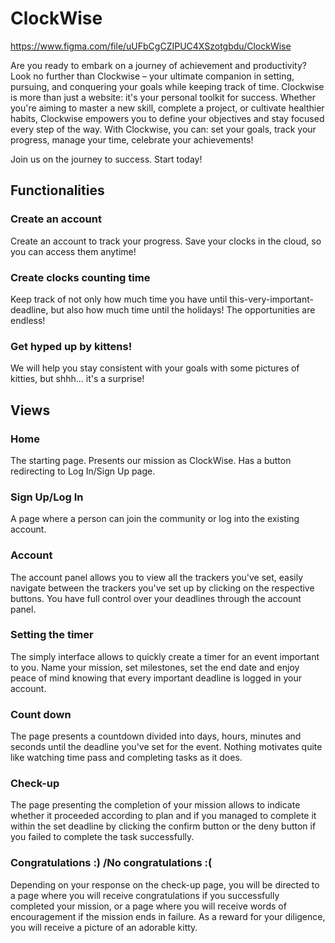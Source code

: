 # ClockWise

https://www.figma.com/file/uUFbCgCZIPUC4XSzotgbdu/ClockWise

Are you ready to embark on a journey of achievement and productivity? Look no further than Clockwise – your ultimate companion in setting, pursuing, and conquering your goals while keeping track of time.
Clockwise is more than just a website: it's your personal toolkit for success. Whether you're aiming to master a new skill, complete a project, or cultivate healthier habits, Clockwise empowers you to define your objectives and stay focused every step of the way.
With Clockwise, you can: set your goals, track your progress, manage your time, celebrate your achievements!

Join us on the journey to success. Start today!

## Functionalities
### Create an account
Create an account to track your progress. Save your clocks in the cloud, so you can access them anytime!

### Create clocks counting time
Keep track of not only how much time you have until this-very-important-deadline, but also how much time until the holidays! The opportunities are endless!

### Get hyped up by kittens!
We will help you stay consistent with your goals with some pictures of kitties, but shhh... it's a surprise!

## Views
### Home
The starting page. Presents our mission as ClockWise. Has a button redirecting to Log In/Sign Up page.
### Sign Up/Log In
A page where a person can join the community or log into the existing account.
### Account
The account panel allows you to view all the trackers you've set, easily navigate between the trackers you've set up by clicking on the respective buttons. You have full control over your deadlines through the account panel.
### Setting the timer
The simply interface allows to quickly create a timer for an event important to you. Name your mission, set milestones, set the end date and enjoy peace of mind knowing that every important deadline is logged in your account.
### Count down
The page presents a countdown divided into days, hours, minutes and seconds until the deadline you've set for the event. Nothing motivates quite like watching time pass and completing tasks as it does.
### Check-up
The page presenting the completion of your mission allows to indicate whether it proceeded according to plan and if you managed to complete it within the set deadline by clicking the confirm button or the deny button if you failed to complete the task successfully.
### Congratulations :) /No congratulations :(
Depending on your response on the check-up page, you will be directed to a page where you will receive congratulations if you successfully completed your mission, or a page where you will receive words of encouragement if the mission ends in failure. As a reward for your diligence, you will receive a picture of an adorable kitty.
